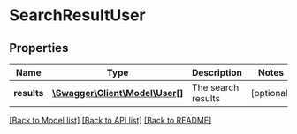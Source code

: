 # SearchResultUser

## Properties
Name | Type | Description | Notes
------------ | ------------- | ------------- | -------------
**results** | [**\Swagger\Client\Model\User[]**](User.md) | The search results | [optional] 

[[Back to Model list]](../README.md#documentation-for-models) [[Back to API list]](../README.md#documentation-for-api-endpoints) [[Back to README]](../README.md)


